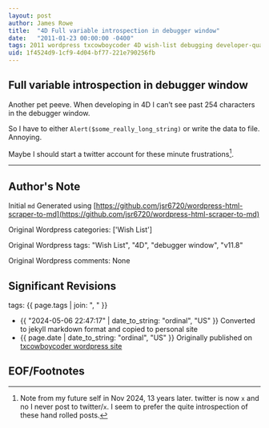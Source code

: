 ```yaml
---
layout: post
author: James Rowe
title:  "4D Full variable introspection in debugger window"
date:   "2011-01-23 00:00:00 -0400"
tags: 2011 wordpress txcowboycoder 4D wish-list debugging developer-quality-of-life
uid: 1f4524d9-1cf9-4d04-bf77-221e790256fb
---
```


## Full variable introspection in debugger window

Another pet peeve. When developing in 4D I can’t see past 254 characters in the debugger window.

So I have to either `Alert($some_really_long_string)` or write the data to file. Annoying.

Maybe I should start a twitter account for these minute frustrations[^update].


---

## Author's Note

Initial `md` Generated using [https://github.com/jsr6720/wordpress-html-scraper-to-md](https://github.com/jsr6720/wordpress-html-scraper-to-md)

Original Wordpress categories: ['Wish List']

Original Wordpress tags: "Wish List", "4D", "debugger window", "v11.8"

Original Wordpress comments: None

## Significant Revisions

tags: {{ page.tags | join: ", " }} <!-- todo move this somewhere -->

- {{ "2024-05-06 22:47:17" | date_to_string: "ordinal", "US" }} Converted to jekyll markdown format and copied to personal site
- {{ page.date | date_to_string: "ordinal", "US" }} Originally published on [txcowboycoder wordpress site](https://txcowboycoder.wordpress.com/2011/01/23/full-variable-introspection-in-debugger-window/)

## EOF/Footnotes

[^update]: Note from my future self in Nov 2024, 13 years later. twitter is now `x` and no I never post to twitter/`x`. I seem to prefer the quite introspection of these hand rolled posts.